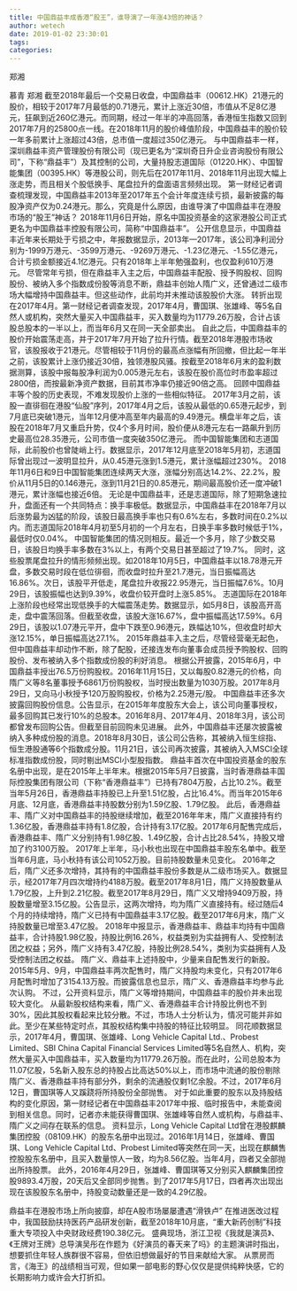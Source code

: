 ```yaml
---
title: 中国鼎益丰成香港“股王”，谁导演了一年涨43倍的神话？
author: wetech
date: 2019-01-02 23:30:01
tags: 
categories: 
---
```

郑湘
<!-- more -->
慕青
郑湘
截至2018年最后一个交易日收盘，中国鼎益丰（00612.HK）21港元的股价，相较于2017年7月最低的0.71港元，累计上涨近30倍，市值从不足8亿港元，狂飙到近260亿港元。而同期，经过一年半的冲高回落，香港恒生指数又回到2017年7月的25800点一线。在2018年11月的股价峰值阶段，中国鼎益丰的股价较一年多前累计上涨超过43倍，总市值一度超过350亿港元。
与中国鼎益丰一样，深圳鼎益丰资产管理股份有限公司（现已更名为“深圳奇日升企业咨询股份有限公司”，下称“鼎益丰”）及其控制的公司，大量持股志道国际（01220.HK）、中国智能集团（00395.HK）等港股公司，则先后在2017年11月、2018年11月出现大幅上涨走势，而且相关个股低换手、尾盘拉升的盘面语言频频出现。
第一财经记者调查梳理发现，中国鼎益丰2013年至2017年五个会计年度连续亏损，最新披露的每股净资产仅为0.24港元。那么，究竟是什么原因，由谁导演了中国鼎益丰在港股市场的“股王”神话？
2018年11月6日开始，原名中国投资基金的这家港股公司正式更名为中国鼎益丰控股有限公司，简称“中国鼎益丰”。
公开信息显示，中国鼎益丰近年来长期处于亏损之中，年报数据显示，2013年—2017年，该公司净利润分别为-1999万港元、-3599万港元、-9269万港元、-1.23亿港元、-1.55亿港元，合计亏损金额接近4.1亿港元。只有2018年上半年勉强盈利，也仅盈利610万港元。
尽管常年亏损，但在鼎益丰入主之后，中国鼎益丰配股、授予购股权、回购股份、被纳入多个指数成份股等消息不断，鼎益丰创始人隋广义，还曾通过二级市场大幅增持中国鼎益丰。但这些动作，此前均并未推动该股股价大涨。
转折出现在2017年4月。第一财经记者调查发现，2017年4月，曹国琪、张雄峰、等5名自然人或机构，突然大量买入中国鼎益丰，买入数量均为11779.26万股，合计占该股总股本的一半以上，而当年6月又在同一天全部卖出。
自此之后，中国鼎益丰的股价开始震荡走高，并于2017年7月开始了拉升行情。截至2018年港股市场收官，该股报收于21港元。尽管相较于11月份的最高点涨幅有所回撤，但比起一年半之前，该股累计上涨仍接近30倍，独领港股风骚。按截至2018年6月末的盈利数据测算，该股中报每股净利润为0.005港元左右，该股在股价高位时市盈率超过2800倍，而按最新净资产数据，目前其市净率仍接近90倍之高。
回顾中国鼎益丰等个股的历史表现，不难发现股价上涨的一些相似特征。
2017年3月之前，该股一直徘徊在港股“仙股”序列，2017年4月之后，该股从最低的0.65港元起步，到7月底已突破1港元，当年12月便冲高至年内最高的9.49港元。横盘半年之后，该股在2018年7月又重启升势，仅4个多月时间，股价便从8港元左右一路飙升到历史最高位28.35港元，公司市值一度突破350亿港元。
而中国智能集团和志道国际，此前股价也曾陡峭上行。数据显示，2017年12月底至2018年5月初，志道国际曾出现过一波明显拉升，从0.45港元涨到1.5港元，累计涨幅超过230%。
2018年11月6日和9日中国智能集团连续两天大涨，涨幅分别高达14.2%、22.2%，股价从11月5日的0.146港元，涨到11月21日的0.85港元，期间最高股价还一度冲破1港元，累计涨幅也接近6倍。
无论是中国鼎益丰，还是志道国际，除了短期急速拉升，盘面还有一个共同特点：换手率极低。数据显示，中国鼎益丰在2018年7月以后涨势最为凶猛的阶段，该股日最高换手率也只有0.6%左右，多数时间在0.2%以内。而志道国际2018年4月初至5月初的一个月左右，日换手率多数时候低于1%，最低时仅0.04%。
中国智能集团的情况则相反。最近一个多月，除了少数交易日，该股日均换手率多数在3%以上，有两个交易日甚至超过了19.7%。
同时，这些股票尾盘拉升的情形频频出现。如2018年10月5日，中国鼎益丰以18.78港元开盘，多数交易时段在低位徘徊，而收盘时拉升至21.7港元，当日振幅高达16.86%。次日，该股平开低走，尾盘拉升收报22.95港元，当日振幅7.6%。10月29日，该股振幅也达到9.39%，收盘价较开盘时上涨5.85%。
志道国际在2018年上涨阶段也经常出现低换手的大幅震荡走势。数据显示，如5月8日，该股高开高走，盘中震荡回落。但截至收盘，该股大涨16.67%，盘中振幅高达17.59%。6月29日，该股以1.07港元平开，盘中下跌至0.96港元，跌幅达10%，但收盘时却大涨12.15%，单日振幅高达27.1%。
2015年鼎益丰入主之后，尽管经营毫无起色，但中国鼎益丰却动作不断，除了配股，还接连发布向董事会成员授予购股权、回购股份、发布被纳入多个指数成份股的利好消息。
根据公开披露，2015年6月，中国鼎益丰授出76.5万份购股权。2016年11月15日，又以每股0.82港元的价格，向隋广义等8名董事授予6861万份购股权，当时授出数量为1030万股。2017年8月29日，又向马小秋授予120万股购股权，价格为2.25港元/股。
中国鼎益丰还多次披露回购股份信息。公告显示，在2015年年度股东大会上，该公司向董事授权，最多回购其已发行10%的总股本。2016年8月、2017年4月、2018年3月，该公司都曾发布回购公告。但截至目前回购未见进展。
此外，中国鼎益丰还屡次披露被纳入多种成份股的消息。2018年8月30日，该公司公告称，其被纳入恒生综指、恒生港股通等6个指数成分股。11月21日，该公司再次披露，其被纳入入MSCI全球标准指数成份股，同时剔出MSCI小型股指数。
鼎益丰首次在中国投资基金的股东名册中出现，是在2015年上半年末。根据2015年5月7日披露，当时香港鼎益丰国际控股集团有限公司（下称“香港鼎益丰”）已持有7804万股，占比10.2%。截至当年5月26日，香港鼎益丰持股已上升至1.51亿股，占比16.4%。而当年2015年6月底、12月底，香港鼎益丰持股数分别为1.59亿股、1.79亿股。
此后，香港鼎益丰、隋广义对中国鼎益丰的持股继续增加，截至2016年年末，隋广义直接持有约1.36亿股，香港鼎益丰持有1.8亿股，合计持有3.17亿股。2017年6月配售完成后，香港鼎益丰、隋广义分别持有1.98亿股、1.49亿股，合计占比28.54%，持股又增加了约3100万股。
2017年上半年，马小秋也出现在中国鼎益丰股东名单中。截至当年6月底，马小秋持有该公司1052万股。目前持股数量未见变化。
2016年之后，隋广义还多次增持，其持有的中国鼎益丰股份多数是从二级市场买入。数据显示，经2017年7月四次增持约4188万股。截至2017年8月1日，隋广义持股数量从1.79亿股，上升到2.21亿股。截至2017年8月29日，隋广义又增持9409万股，持股数量增至3.15亿股。公告显示，这两次增持，均为隋广义直接持有。经过随后4个月的持续增持，隋广义已持有中国鼎益丰3.17亿股。截至2017年6月末，隋广义持股数量已增至3.47亿股。
2018年中报显示，香港鼎益丰、鼎益丰均持有中国鼎益丰，合计持股1.98亿股，持股比例16.26%，权益类别为实益拥有人、受控制法团之权益；另外，隋广义持有3.47亿股，持股比例28.54%，类别为实益拥有人及受控制法团之权益。
隋广义、鼎益丰上述持股中，少量来自配售发行的新股。2015年5月、9月，中国鼎益丰两次配售时，隋广义持股均未变化，只有2017年6月配售时增加了3154.13万股。而披露信息也显示，隋广义、香港鼎益丰均参与此次认购。
不过，公开资料显示，隋广义等增持期间，中国鼎益丰的股价并未出现较大变化。
从最新股权结构来看，隋广义、香港鼎益丰合计持股比例也不到30%，因此其股权看起来比较分散。不过，市场人士分析认为，情况可能并非如此。至少在某些特定时点，其股权结构集中持股的特征比较明显。
同花顺数据显示，2017年4月，曹国琪、张雄峰、Long Vehicle Capital Ltd.、Probest Limited、SBI China Capital Financial Services Limited等5名自然人、机构，突然大量买入中国鼎益丰，买入数量均为11779.26万股。而在此时，公司总股本为11.07亿股，5名新入股东总的持股占比高达50%以上，而市场中流通的股份剔除隋广义、香港鼎益丰持有部分外，剩余的流通股仅剩1亿余股。不过，2017年6月12日，曹国琪等人又蹊跷将所持股份全部抛售。
对于如此重要的股东以及持股结构的变化原因，第一财经记者在中国鼎益丰2017年中报、临时报告中，未能查阅到相关信息。同时，记者亦未能获得曹国琪、张雄峰等自然人或机构，与鼎益丰、隋广义之间存在联系的信息。
资料显示，Long Vehicle Capital Ltd曾在港股麒麟集团控股（08109.HK）的股东名册中出现过。2016年1月14日，张雄峰、曹国琪、Long Vehicle Capital Ltd、Probest Limited等突然在同一天，出现在麒麟售控股股东名册中，且买入数量惊人一致，均为8.56亿股。当年4月，四者又全部抛出所持股票。
此外，2016年4月29日，张雄峰、曹国琪等又分别买入麒麟集团控股9893.4万股，20天后又全部同步抛售。到了2017年5月17日，四者再次出现出现在该股股东名册中，持股变动数量还是一致的4.29亿股。
 
 
鼎益丰在港股市场上所向披靡，却在A股市场屡屡遭遇“滑铁卢”
在推进医改过程中，我国鼓励扶持医药产品研发创新，截至2018年10月底，“重大新药创制”科技重大专项投入中央财政经费190.38亿元。
盛典现场，浙江卫视《我就是演员》、《王牌对王牌》总导演吴彤在作题为《好演员的春天来了吗》的主题演讲时指出，想要抓住年轻人族群很不容易，但依旧想做最好的节目来献给大家。
从票房而言，《海王》的战绩相当可观，但如果一部电影的野心仅仅是提供纯粹快感，它的长期影响力或许会大打折扣。
